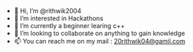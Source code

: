 - 👋 Hi, I’m @rithwik2004
- 👀 I’m interested in Hackathons
- 🌱 I’m currently a beginner learing c++
- 💞️ I’m looking to collaborate on anything to gain knowledge
- 📫 You can reach me on my mail : 20rithwik04@gamil.com

<!---
rithwik2004/rithwik2004 is a ✨ special ✨ repository because its `README.md` (this file) appears on your GitHub profile.
You can click the Preview link to take a look at your changes.
--->
